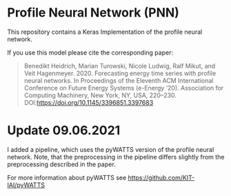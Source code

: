 # Profile Neural Network (PNN)
This repository contains a Keras Implementation of the profile neural network.


If you use this model please cite the corresponding paper:

>Benedikt Heidrich, Marian Turowski, Nicole Ludwig, Ralf Mikut, and Veit Hagenmeyer. 2020. Forecasting energy time series with profile neural networks. In Proceedings of the Eleventh ACM International Conference on Future Energy Systems (e-Energy ’20). Association for Computing Machinery, New York, NY, USA, 220–230. DOI:https://doi.org/10.1145/3396851.3397683



# Update 09.06.2021
I added a pipeline, which uses the pyWATTS version of the profile neural network.
Note, that the preprocessing in the pipeline differs slightly from the preprocessing described in the paper.

For more information about pyWATTS see https://github.com/KIT-IAI/pyWATTS